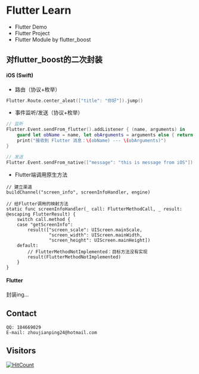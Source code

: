 # Flutter Learn

- Flutter Demo
- Flutter Project
- Flutter Module by flutter_boost

## 对flutter_boost的二次封装
#### iOS (Swift)

- 路由（协议+枚举）

```swift
Flutter.Route.center_aleat(["title": "你好"]).jump()
```

- 事件监听/发送（协议+枚举）

```swift
// 监听
Flutter.Event.sendFrom_flutter().addListener { (name, arguments) in
    guard let obName = name, let obArguments = arguments else { return }
    print("接收到 Flutter 消息：\(obName) --- \(obArguments)")
}

// 发送
Flutter.Event.sendFrom_native(["message": "this is message from iOS"]).send()
```

- Flutter端调用原生方法

```
// 建立渠道
buildChannel("screen_info", screenInfoHandler, engine)

// 给Flutter调用的映射方法
static func screenInfoHandler(_ call: FlutterMethodCall, _ result: @escaping FlutterResult) {
    switch call.method {
    case "getScreenInfo":
        result(["screen_scale": UIScreen.mainScale,
                "screen_width": UIScreen.mainWidth,
                "screen_height": UIScreen.mainHeight])
    default:
        // FlutterMethodNotImplemented：目标方法没有实现
        result(FlutterMethodNotImplemented)
    }
}
```

#### Flutter

封装ing...

## Contact

	QQ: 184669029
	E-mail: zhoujianping24@hotmail.com

## Visitors

[![HitCount](http://hits.dwyl.com/Rogue24/Rogue24.svg)](http://hits.dwyl.com/Rogue24/Rogue24)
